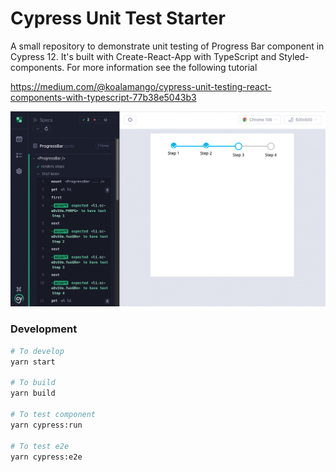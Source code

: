 # Cypress Unit Test Starter

A small repository to demonstrate unit testing of Progress Bar component in Cypress 12. It's built with Create-React-App with TypeScript and Styled-components. For more information see the following tutorial

https://medium.com/@koalamango/cypress-unit-testing-react-components-with-typescript-77b38e5043b3

![Cypress Unit Test](assets/ProgressBar.png)

### Development

```bash
# To develop
yarn start

# To build
yarn build

# To test component
yarn cypress:run

# To test e2e
yarn cypress:e2e

```
